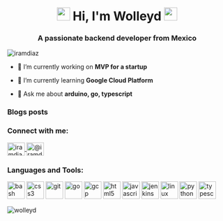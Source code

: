 <h1 align="center"><img src="https://emojis.slackmojis.com/emojis/images/1588315024/8823/hyperkitty.gif?1588315024" width="30" /> Hi, I'm Wolleyd 
  <img src="https://emojis.slackmojis.com/emojis/images/1588315024/8823/hyperkitty.gif?1588315024" width="30" /></h1>

<h3 align="center">A passionate backend developer from Mexico</h3>

<p align="left"> <img src="https://komarev.com/ghpvc/?username=iramdiaz" alt="iramdiaz" /> </p>

- 🔭 I’m currently working on **MVP for a startup**

- 🌱 I’m currently learning **Google Cloud Platform**

- 💬 Ask me about **arduino, go, typescript**

### Blogs posts
<!-- BLOG-POST-LIST:START -->
<!-- BLOG-POST-LIST:END -->

<p align="left">
<h3 align="left">Connect with me:</h3>
<a href="https://stackoverflow.com/users/iramdiaz" target="blank">
  <img align="center" src="https://cdn.jsdelivr.net/npm/simple-icons@3.0.1/icons/stackoverflow.svg" alt="iramdiaz" height="30" width="40" />
</a>
<a href="https://medium.com/@iramdiaz" target="blank">
  <img align="center" src="https://cdn.jsdelivr.net/npm/simple-icons@3.0.1/icons/medium.svg" alt="@iramdiaz" height="30" width="40" />
</a>
</p>

<h3 align="left">Languages and Tools:</h3>
<p align="left">
  <img src="https://www.vectorlogo.zone/logos/gnu_bash/gnu_bash-icon.svg" alt="bash" width="40" height="40"/>
  <img src="https://devicons.github.io/devicon/devicon.git/icons/css3/css3-original-wordmark.svg" alt="css3" width="40" height="40"/>
  <img src="https://www.vectorlogo.zone/logos/git-scm/git-scm-icon.svg" alt="git" width="40" height="40"/>
  <img src="https://devicons.github.io/devicon/devicon.git/icons/go/go-original.svg" alt="go" width="40" height="40"/>
  <img src="https://www.vectorlogo.zone/logos/google_cloud/google_cloud-icon.svg" alt="gcp" width="40" height="40"/>
  <img src="https://devicons.github.io/devicon/devicon.git/icons/html5/html5-original-wordmark.svg" alt="html5" width="40" height="40"/>
  <img src="https://devicons.github.io/devicon/devicon.git/icons/javascript/javascript-original.svg" alt="javascript" width="40" height="40"/>
  <img src="https://www.vectorlogo.zone/logos/jenkins/jenkins-icon.svg" alt="jenkins" width="40" height="40"/>
  <img src="https://devicons.github.io/devicon/devicon.git/icons/linux/linux-original.svg" alt="linux" width="40" height="40"/>
  <img src="https://devicons.github.io/devicon/devicon.git/icons/python/python-original.svg" alt="python" width="40" height="40"/>
  <img src="https://devicons.github.io/devicon/devicon.git/icons/typescript/typescript-original.svg" alt="typescript" width="40" height="40"/>
</p>

<p>
  <img align="center" src="https://github-readme-stats.vercel.app/api/top-langs/?username=wolleyd&layout=compact" alt="wolleyd"/>
</p>
